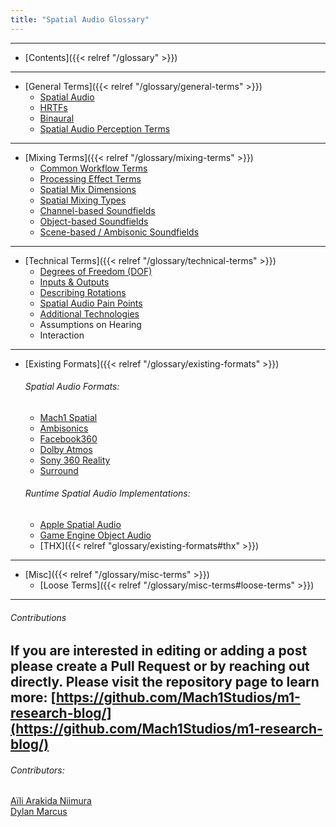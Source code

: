 ```yaml
---
title: "Spatial Audio Glossary"
---
```

---
- [Contents]({{< relref "/glossary" >}})
---
- [General Terms]({{< relref "/glossary/general-terms" >}})
	- [Spatial Audio](general-terms#spatial-audio)
	- [HRTFs](general-terms#HRTF)
	- [Binaural](general-terms#binaural)
	- [Spatial Audio Perception Terms](#general-terms#perception-terms)
---
- [Mixing Terms]({{< relref "/glossary/mixing-terms" >}})
	- [Common Workflow Terms](mixing-terms#workflow-terms)
	- [Processing Effect Terms](mixing-terms#processing-terms)
	- [Spatial Mix Dimensions](mixing-terms#mix-dimensions)
	- [Spatial Mixing Types](mixing-terms#mixing-types)
	- [Channel-based Soundfields](mixing-terms#channel-based)
	- [Object-based Soundfields](mixing-terms#object-based)
	- [Scene-based / Ambisonic Soundfields](mixing-terms#scene-based)
---
- [Technical Terms]({{< relref "/glossary/technical-terms" >}})
	- [Degrees of Freedom (DOF)](technical-terms#dof)
	- [Inputs & Outputs](https://research.mach1.tech/glossary/technical-terms#io)
	- [Describing Rotations](technical-terms#describing-rotations)
	- [Spatial Audio Pain Points](../technical-terms#painpoints)
	- [Additional Technologies](../technical-terms#tech)
	- Assumptions on Hearing
	- Interaction
---
- [Existing Formats]({{< relref "/glossary/existing-formats" >}})
	###### Spatial Audio Formats:
	- [Mach1 Spatial](existing-formats#mach1-spatial)
	- [Ambisonics](existing-formats#ambisonics)
	- [Facebook360](existing-formats#fb360)
	- [Dolby Atmos](existing-formats#dolby-atmos)
	- [Sony 360 Reality](existing-formats#sony-360)
	- [Surround](existing-formats#surround)
	###### Runtime Spatial Audio Implementations:
	- [Apple Spatial Audio](existing-formats#apple-spatial-audio)
	- [Game Engine Object Audio](existing-formats#game-engine-object-audio)
	- [THX]({{< relref "glossary/existing-formats#thx" >}})
---
- [Misc]({{< relref "/glossary/misc-terms" >}})
	- [Loose Terms]({{< relref "/glossary/misc-terms#loose-terms" >}})
---
###### Contributions
If you are interested in editing or adding a post please create a Pull Request or by reaching out directly. 
Please visit the repository page to learn more: [https://github.com/Mach1Studios/m1-research-blog/](https://github.com/Mach1Studios/m1-research-blog/)
---
###### Contributors:
[Aïli Arakida Niimura](https://github.com/clpng)\
[Dylan Marcus](https://github.com/himwho)